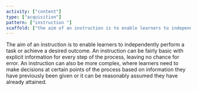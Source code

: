 ```yaml
---
activity: ["content"]
type: ["acquisition"]
pattern: ["instruction "]
scaffold: ["the aim of an instruction is to enable learners to independently perform a task or achieve a desired outcome. An instruction can be fairly basic with explicit information for every step of the process, leaving no chance for error. An instruction can also be more complex, where learners need to make decisions at certain points of the process based on information they have previously been given or it can be reasonably assumed they have already attained."]
---
```


The aim of an instruction is to enable learners to independently perform a task or achieve a desired outcome. An instruction can be fairly basic with explicit information for every step of the process, leaving no chance for error. An instruction can also be more complex, where learners need to make decisions at certain points of the process based on information they have previously been given or it can be reasonably assumed they have already attained.
